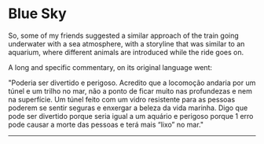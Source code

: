 # Blue Sky

So, some of my friends suggested a similar approach of the train going underwater with a sea atmosphere, with a storyline that was similar to an aquarium, where different animals are introduced while the ride goes on.

A long and specific commentary, on its original language went:

"Poderia ser divertido e perigoso.
Acredito que a locomoção andaria por um túnel e um trilho no mar, não a ponto de ficar muito nas profundezas e nem na superfície.
Um túnel feito com um vidro resistente para as pessoas poderem se sentir seguras e enxergar a beleza da vida marinha.
Digo que pode ser divertido porque seria igual a um aquário e perigoso porque 1 erro pode causar a morte das pessoas e terá mais “lixo” no mar."



---
